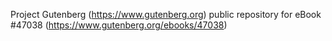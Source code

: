 Project Gutenberg (https://www.gutenberg.org) public repository for eBook #47038 (https://www.gutenberg.org/ebooks/47038)
